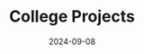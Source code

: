 ---
draft: False
title: College Projects
description: My coding projects during my time at Baylor University. 
date: 2024-09-08
url: https://github.com/brycemcwhirter/college-projects
---